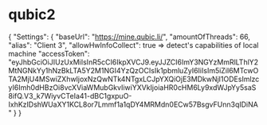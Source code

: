 # qubic2
{
	"Settings": {
		"baseUrl": "https://mine.qubic.li/",
		"amountOfThreads": 66,
		"alias": "Client 3",
  "allowHwInfoCollect": true => detect's capabilities of local machine
		"accessToken": "eyJhbGciOiJIUzUxMiIsInR5cCI6IkpXVCJ9.eyJJZCI6ImY3NGYzMmRlLThlY2MtNGNkYy1hNzBkLTA5Y2M1NGI4YzQzOCIsIk1pbmluZyI6IiIsIm5iZiI6MTcwOTA2MjU4MSwiZXhwIjoxNzQwNTk4NTgxLCJpYXQiOjE3MDkwNjI1ODEsImlzcyI6Imh0dHBzOi8vcXViaWMubGkvIiwiYXVkIjoiaHR0cHM6Ly9xdWJpYy5saS8ifQ.V3_k7WiyvCTeIa41-dBC1gxpuO-IxhKzIDshWUaXY1KCL8or7Lmmf1a1qDY4MRMdn0ECw57BsgvFUnn3qIDiNA"
	}
}
